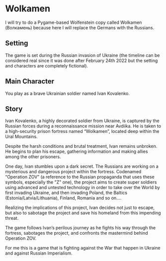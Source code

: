# Wolkamen
I will try to do a Pygame-based Wolfenstein copy called Wolkamen (Волкамень) because here I will replace the Germans with the Russians.

## Setting 
The game is set during the Russian invasion of Ukraine (the timeline can be considered real since it was done after February 24th 2022 but the setting and characters are completely fictional).

## Main Character 
You play as a brave Ukrainian soldier named Ivan Kovalenko.

## Story

Ivan Kovalenko, a highly decorated soldier from Ukraine, is captured by the Russian forces during a reconnaissance mission near Avdiika. He is taken to a high-security prison fortress named “Wolkamen”, located deep within the Ural Mountains.

Despite the harsh conditions and brutal treatment, Ivan remains unbroken. He begins to plan his escape, gathering information and making allies among the other prisoners.

One day, Ivan stumbles upon a dark secret. The Russians are working on a mysterious and dangerous project within the fortress. Codenamed “Operation ZOV” (a reference to the Russian propaganda that uses these symbols, especially the "Z" one), the project aims to create super soldiers using advanced and untested technology in order to take over the World by first invading Ukraine, and then invading Poland, the Baltics (Estonia/Latvia/Lithuania), Finland, Romania and so on....

Realizing the implications of this project, Ivan decides not just to escape, but also to sabotage the project and save his homeland from this impending threat.

The game follows Ivan’s perilous journey as he fights his way through the fortress, sabotages the project, and confronts the mastermind behind Operation ZOV.

For me this is a game that is fighting against the War that happen in Ukraine and against Russian Imperialism.
